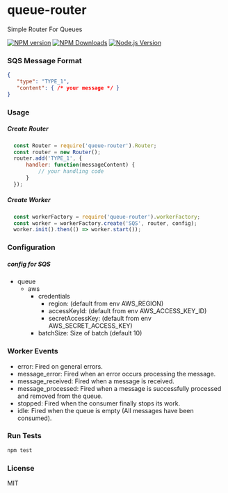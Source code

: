 # queue-router
Simple Router For Queues

[![NPM version](https://img.shields.io/npm/v/queue-router.svg?style=flat)](https://npmjs.org/package/queue-router)
[![NPM Downloads](https://img.shields.io/npm/dm/queue-router.svg?style=flat)](https://npmjs.org/package/queue-router)
[![Node.js Version](https://img.shields.io/node/v/queue-router.svg?style=flat)](http://nodejs.org/download/)


### SQS Message Format 
```json
{
   "type": "TYPE_1",
   "content": { /* your message */ }
}
```

 
### Usage

##### Create Router
```js
  const Router = require('queue-router').Router;
  const router = new Router();
  router.add('TYPE_1', {
      handler: function(messageContent) {
          // your handling code
      }
  });
```

##### Create Worker
```js
  const workerFactory = require('queue-router').workerFactory;
  const worker = workerFactory.create('SQS', router, config);
  worker.init().then(() => worker.start());
```

### Configuration
  
##### config for SQS
  - queue
    - aws
      - credentials
        - region: (default from env AWS_REGION)
        - accessKeyId: (default from env AWS_ACCESS_KEY_ID)
        - secretAccessKey: (default from env AWS_SECRET_ACCESS_KEY)
      - batchSize: Size of batch (default 10)


### Worker Events
- error:              Fired on general errors.
- message_error:      Fired when an error occurs processing the message.
- message_received:   Fired when a message is received.
- message_processed:  Fired when a message is successfully processed and removed from the queue.
- stopped:            Fired when the consumer finally stops its work.
- idle:               Fired when the queue is empty (All messages have been consumed).


### Run Tests
```bash
npm test
```


### License
MIT

